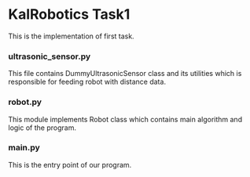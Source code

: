 # KalRobotics Task1
This is the implementation of first task.

### ultrasonic_sensor.py
This file contains DummyUltrasonicSensor class and its utilities which is responsible for feeding robot with distance data.

### robot.py
This module implements Robot class which contains main algorithm and logic of the program.

### main.py
This is the entry point of our program.
